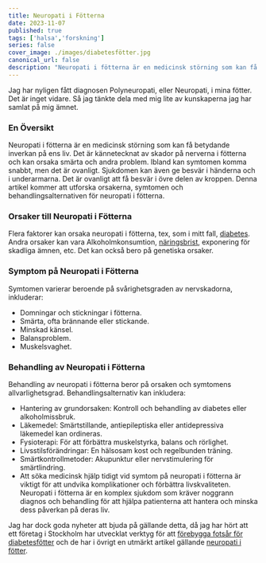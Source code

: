```yaml
---
title: Neuropati i Fötterna
date: 2023-11-07
published: true
tags: ['halsa','forskning']
series: false
cover_image: ./images/diabetesfötter.jpg
canonical_url: false
description: "Neuropati i fötterna är en medicinsk störning som kan få betydande inverkan på ens liv. Det är kännetecknat av skador på nerverna i fötterna och kan orsaka smärta och andra problem. Denna artikel kommer att utforska orsakerna, symtomen och behandlingsalternativen för neuropati i fötterna."
---
```


Jag har nyligen fått diagnosen Polyneuropati, eller Neuropati, i mina fötter. Det är inget vidare. Så jag tänkte dela med mig lite av kunskaperna jag har samlat på mig ämnet.

### En Översikt

Neuropati i fötterna är en medicinsk störning som kan få betydande inverkan på ens liv. Det är kännetecknat av skador på nerverna i fötterna och kan orsaka smärta och andra problem. Ibland kan symtomen komma snabbt, men det är ovanligt. Sjukdomen kan även ge besvär i händerna och i underarmarna. Det är ovanligt att få besvär i övre delen av kroppen. Denna artikel kommer att utforska orsakerna, symtomen och behandlingsalternativen för neuropati i fötterna.

### Orsaker till Neuropati i Fötterna

Flera faktorer kan orsaka neuropati i fötterna, tex, som i mitt fall, <a href="https://sv.wikipedia.org/wiki/Diabetes">diabetes</a>. Andra orsaker kan vara Alkoholmkonsumtion, <a href="https://sv.wikipedia.org/wiki/N%C3%A4ringsbrist">näringsbrist</a>, exponering för skadliga ämnen, etc. Det kan också bero på genetiska orsaker.

### Symptom på Neuropati i Fötterna

Symtomen varierar beroende på svårighetsgraden av nervskadorna, inkluderar:

- Domningar och stickningar i fötterna.
- Smärta, ofta brännande eller stickande.
- Minskad känsel.
- Balansproblem.
- Muskelsvaghet.

### Behandling av Neuropati i Fötterna

Behandling av neuropati i fötterna beror på orsaken och symtomens allvarlighetsgrad. Behandlingsalternativ kan inkludera:

- Hantering av grundorsaken: Kontroll och behandling av diabetes eller alkoholmissbruk.
- Läkemedel: Smärtstillande, antiepileptiska eller antidepressiva läkemedel kan ordineras.
- Fysioterapi: För att förbättra muskelstyrka, balans och rörlighet.
- Livsstilsförändringar: En hälsosam kost och regelbunden träning.
- Smärtkontrollmetoder: Akupunktur eller nervstimulering för smärtlindring.
- Att söka medicinsk hjälp tidigt vid symtom på neuropati i fötterna är viktigt för att undvika komplikationer och förbättra livskvaliteten. Neuropati i fötterna är en komplex sjukdom som kräver noggrann diagnos och behandling för att hjälpa patienterna att hantera och minska dess påverkan på deras liv. 

Jag har dock goda nyheter att bjuda på gällande detta, då jag har hört att ett företag i Stockholm har utvecklat verktyg för att <a href="https://vistafeet.se/">förebygga fotsår för diabetesfötter</a> och de har i övrigt en utmärkt artikel gällande <a href="https://vistafeet.se/articles/neuropati-och-dess-paverkan-pa-fotterna-hos-personer-med-diabetes">neuropati i fötter</a>.